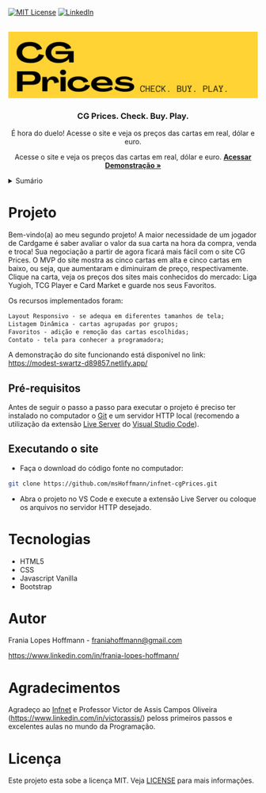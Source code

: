 <!-- BADGES -->
[![MIT License](https://img.shields.io/github/license/othneildrew/Best-README-Template.svg?style=for-the-badge
)](https://github.com/msHoffmann/infnet-website/blob/main/LICENSE)
[![LinkedIn](https://img.shields.io/badge/-LinkedIn-black.svg?style=for-the-badge&logo=linkedin&colorB=555)](https://github.com/msHoffmann/)

<br />
    <img src="github/header-readme.png" alt="Logo Tubarões" />

<div align="center">
  <h3 align="center">CG Prices. Check. Buy. Play.</h3>
  <p align="center">
    É hora do duelo! Acesse o site e veja os preços das cartas em real, dólar e euro.
      <p align="center">
    Acesse o site e veja os preços das cartas em real, dólar e euro.
    <a href="https://nervous-yonath-5f59bd.netlify.app/"><strong>Acessar Demonstração »</strong></a>
  </p>
</div>


<details>
  <summary>Sumário</summary>
  <ol>
    <li><a href="#sobre-o-projeto">Projeto</a></li>
    <li>
      <ul>
        <li><a href="#pré-requisitos">Pré-requisitos</a></li>
        <li><a href="#executando-o-site">Executando o Site</a></li>
      </ul>
    </li>
    <li><a href="#tecnologias-utilizadas">Tecnologias</a></li>
    <li><a href="#autor">Autor</a></li>
    <li><a href="#agradecimentos">Agradecimentos</a></li>
    <li><a href="#licença">Licença</a></li>
  </ol>
</details>


# Projeto

Bem-vindo(a) ao meu segundo projeto! 
A maior necessidade de um jogador de Cardgame é saber avaliar o valor da sua carta na hora da compra, venda e troca! Sua negociação a partir de agora ficará mais fácil com o site CG Prices. O MVP do site mostra as cinco cartas em alta e cinco cartas em baixo, ou seja, que aumentaram e diminuiram de preço, respectivamente. Clique na carta, veja os preços dos sites mais conhecidos do mercado: Liga Yugioh, TCG Player e Card Market e guarde nos seus Favoritos.

Os recursos implementados foram:

    Layout Responsivo - se adequa em diferentes tamanhos de tela;
    Listagem Dinâmica - cartas agrupadas por grupos;
    Favoritos - adição e remoção das cartas escolhidas;
    Contato - tela para conhecer a programadora;


A demonstração do site funcionando está disponível no link: https://modest-swartz-d89857.netlify.app/


## Pré-requisitos

Antes de seguir o passo a passo para executar o projeto é preciso ter instalado no computador o [Git](https://git-scm.com/) e um servidor HTTP local (recomendo a utilização da extensão [Live Server](https://marketplace.visualstudio.com/items?itemName=ritwickdey.LiveServer) do [Visual Studio Code](https://code.visualstudio.com/)).

## Executando o site

- Faça o download do código fonte no computador:
```sh
git clone https://github.com/msHoffmann/infnet-cgPrices.git
```

- Abra o projeto no VS Code e execute a extensão Live Server ou coloque os arquivos no servidor HTTP desejado.


# Tecnologias
- HTML5
- CSS
- Javascript Vanilla
- Bootstrap


# Autor
Frania Lopes Hoffmann - franiahoffmann@gmail.com

https://www.linkedin.com/in/frania-lopes-hoffmann/


# Agradecimentos

Agradeço ao [Infnet](https://www.infnet.edu.br/) e Professor Victor de Assis Campos Oliveira (https://www.linkedin.com/in/victorassis/) peloss primeiros passos e excelentes aulas no mundo da Programação.


# Licença

Este projeto esta sobe a licença MIT. Veja [LICENSE](https://github.com/msHoffmann/infnet-cgPrices/blob/main/LICENSE) para mais informações.